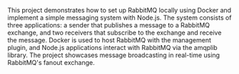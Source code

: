 This project demonstrates how to set up RabbitMQ locally using Docker and implement a simple messaging system with Node.js. The system consists of three applications: a sender that publishes a message to a RabbitMQ exchange, and two receivers that subscribe to the exchange and receive the message. Docker is used to host RabbitMQ with the management plugin, and Node.js applications interact with RabbitMQ via the amqplib library. The project showcases message broadcasting in real-time using RabbitMQ's fanout exchange.
